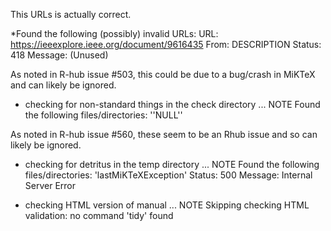 
This URLs is actually correct.

*Found the following (possibly) invalid URLs:
  URL: https://ieeexplore.ieee.org/document/9616435
    From: DESCRIPTION
    Status: 418
    Message: (Unused)
    
    
As noted in R-hub issue #503, this could be due to a bug/crash in MiKTeX and can likely be ignored.

* checking for non-standard things in the check directory ... NOTE
Found the following files/directories:
  ''NULL''
  

As noted in R-hub issue #560, these seem to be an Rhub issue and so can likely be ignored.
  
* checking for detritus in the temp directory ... NOTE
Found the following files/directories:
  'lastMiKTeXException'
    Status: 500
    Message: Internal Server Error
    
* checking HTML version of manual ... NOTE
Skipping checking HTML validation: no command 'tidy' found    
